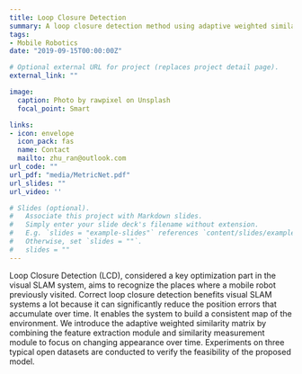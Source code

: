 ```yaml
---
title: Loop Closure Detection 
summary: A loop closure detection method using adaptive weighted similarity matrix.
tags:
- Mobile Robotics
date: "2019-09-15T00:00:00Z"

# Optional external URL for project (replaces project detail page).
external_link: ""

image:
  caption: Photo by rawpixel on Unsplash
  focal_point: Smart

links:
- icon: envelope
  icon_pack: fas
  name: Contact
  mailto: zhu_ran@outlook.com
url_code: ""
url_pdf: "media/MetricNet.pdf"
url_slides: ""
url_video: ''

# Slides (optional).
#   Associate this project with Markdown slides.
#   Simply enter your slide deck's filename without extension.
#   E.g. `slides = "example-slides"` references `content/slides/example-slides.md`.
#   Otherwise, set `slides = ""`.
#   slides = ""
---
```


Loop Closure Detection (LCD), considered a key optimization part in the visual SLAM system, aims to recognize the places where a mobile robot previously visited. Correct loop closure detection benefits visual SLAM systems a lot because it can significantly reduce the position errors that accumulate over time. It enables the system to build a consistent map of the environment. We introduce the adaptive weighted similarity matrix by combining the feature extraction module and similarity measurement module to focus on changing appearance over time. Experiments on three typical open datasets are conducted to verify the feasibility of the proposed model.

